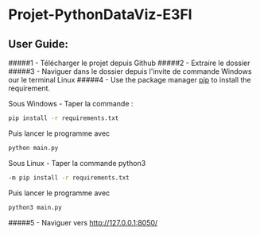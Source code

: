 # Projet-PythonDataViz-E3FI

## User Guide:

#####1 - Télécharger le projet depuis Github
#####2 - Extraire le dossier
#####3 - Naviguer dans le dossier depuis l'invite de commande Windows our le terminal Linux
#####4 - 
Use the package manager [pip](https://pip.pypa.io/en/stable/) to install the requirement.

Sous Windows - Taper la commande : 
```bash
pip install -r requirements.txt
```
Puis lancer le programme avec 
```bash
python main.py
```

Sous Linux - Taper la commande python3 
```bash
-m pip install -r requirements.txt
```
Puis lancer le programme avec 
```bash
python3 main.py
```
#####5 - Naviguer vers http://127.0.0.1:8050/
